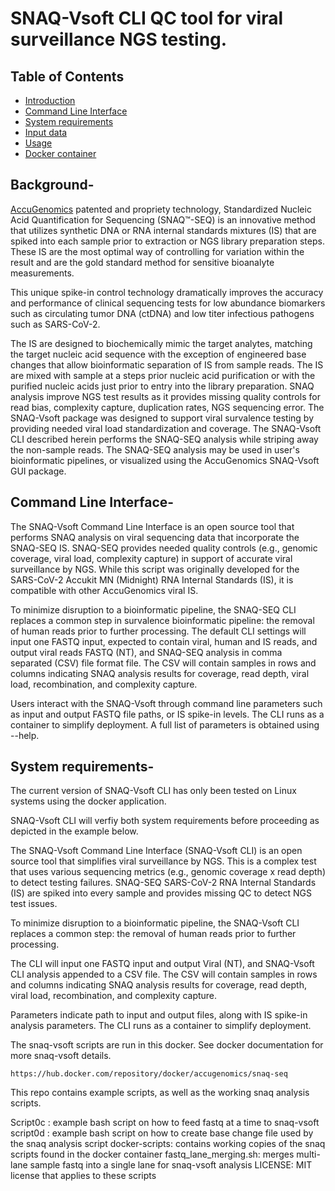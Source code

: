 # SNAQ-Vsoft CLI QC tool for viral surveillance NGS testing. 

Table of Contents
-----------------
- [Introduction](#introduction)
- [Command Line Interface](#command-line-interface)
- [System requirements](#requirements)
- [Input data](#data)
- [Usage](#usage-options)
- [Docker container](#docker)

## <a name="introduction"></a> Background-

[AccuGenomics](https://accugenomics.com/) patented and propriety technology, Standardized Nucleic Acid Quantification for Sequencing (SNAQ™-SEQ) is an innovative method that utilizes synthetic DNA or RNA internal standards mixtures (IS) that are spiked into each sample prior to extraction or NGS library preparation steps. These IS are the most optimal way of controlling for variation within the result and are the gold standard method for sensitive bioanalyte measurements.

This unique spike-in control technology dramatically improves the accuracy and performance of clinical sequencing tests for low abundance biomarkers such as circulating tumor DNA (ctDNA) and low titer infectious pathogens such as SARS-CoV-2.

The IS are designed to biochemically mimic the target analytes, matching the target nucleic acid sequence with the exception of engineered base changes that allow bioinformatic separation of IS from sample reads.  The IS are mixed with sample at a steps prior nucleic acid purification or with the purified nucleic acids just prior to entry into the library preparation.  SNAQ analysis improve NGS test results as it provides missing quality controls for read bias, complexity capture, duplication rates, NGS sequencing error. The SNAQ-Vsoft package was designed to support viral survalence testing by providing needed viral load standardization and coverage.  The SNAQ-Vsoft CLI described herein performs the SNAQ-SEQ analysis while striping away the non-sample reads. The SNAQ-SEQ analysis may be used in user's bioinformatic pipelines, or visualized using the AccuGenomics SNAQ-Vsoft GUI package.

## <a name="command-line-interface"></a> Command Line Interface-

The SNAQ-Vsoft Command Line Interface is an open source tool that performs SNAQ analysis on viral sequencing data that incorporate the SNAQ-SEQ IS.  SNAQ-SEQ provides needed quality controls (e.g., genomic coverage, viral load, complexity capture) in support of accurate viral surveillance by NGS. While this script was originally developed for the SARS-CoV-2 Accukit MN (Midnight) RNA Internal Standards (IS), it is compatible with other AccuGenomics viral IS.   

To minimize disruption to a bioinformatic pipeline, the SNAQ-SEQ CLI replaces a common step in survalence bioinformatic pipeline: the removal of human reads prior to further processing. The default CLI settings will input one FASTQ input, expected to contain viral, human and IS reads, and output viral reads FASTQ (NT), and SNAQ-SEQ analysis in comma separated (CSV) file format file.  The CSV will contain samples in rows and columns indicating SNAQ analysis results for coverage, read depth, viral load, recombination, and complexity capture.

Users interact with the SNAQ-Vsoft through command line parameters such as input and output FASTQ file paths, or IS spike-in levels. The CLI runs as a container to simplify deployment.  A full list of parameters is obtained using --help.

## <a name="requirements"></a> System requirements-

The current version of SNAQ-Vsoft CLI has only been tested on Linux systems using the docker application. 

SNAQ-Vsoft CLI will verfiy both system requirements before proceeding as depicted in the example below.

The SNAQ-Vsoft Command Line Interface (SNAQ-Vsoft CLI) is an open source tool that simplifies viral surveillance by NGS. This is a complex test that uses various sequencing metrics (e.g., genomic coverage x read depth) to detect testing failures.  SNAQ-SEQ SARS-CoV-2 RNA Internal Standards (IS) are spiked into every sample and provides missing QC to detect NGS test issues.

To minimize disruption to a bioinformatic pipeline, the SNAQ-Vsoft CLI replaces a common step: the removal of human reads prior to further processing.

The CLI will input one FASTQ input and output Viral (NT), and SNAQ-Vsoft CLI analysis appended to a CSV file.  The CSV will contain samples in rows and columns indicating SNAQ analysis results for coverage, read depth, viral load, recombination, and complexity capture.

Parameters indicate path to input and output files, along with IS spike-in analysis parameters. The CLI runs as a container to simplify deployment.

The snaq-vsoft scripts are run in this docker.  See docker documentation for more snaq-vsoft details.
```
https://hub.docker.com/repository/docker/accugenomics/snaq-seq

```
This repo contains example scripts, as well as the working snaq analysis scripts.

Script0c : example bash script on how to feed fastq at a time to snaq-vsoft
script0d : example bash script on how to create base change file used by the snaq analysis script
docker-scripts: contains working copies of the snaq scripts found in the docker container
fastq_lane_merging.sh: merges multi-lane sample fastq into a single lane for snaq-vsoft analysis
LICENSE: MIT license that applies to these scripts

